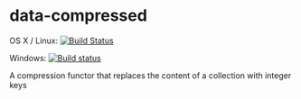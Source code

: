 # data-compressed

OS X / Linux: [![Build Status](https://travis-ci.org/unitb/data-compressed.svg?branch=master)](https://travis-ci.org/unitb/data-compressed)

Windows: [![Build status](https://ci.appveyor.com/api/projects/status/wi3ii7hbrg7l2uj4?svg=true)](https://ci.appveyor.com/project/cipher1024/data-compressed)

A compression functor that replaces the content of a collection with integer keys
